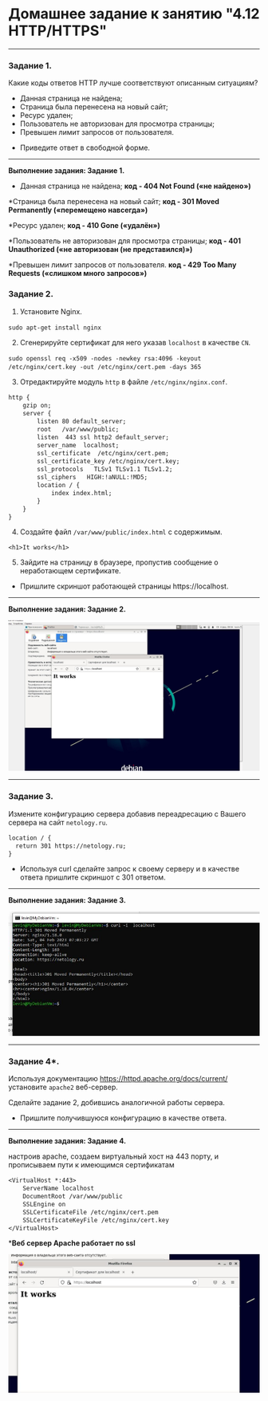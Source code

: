  # Домашнее задание к занятию "4.12 HTTP/HTTPS"

------
### Задание 1.

Какие коды ответов HTTP лучше соответствуют описанным ситуациям?

- Данная страница не найдена;
- Страница была перенесена на новый сайт;
- Ресурс удален;
- Пользователь не авторизован для просмотра страницы;
- Превышен лимит запросов от пользователя.

* Приведите ответ в свободной форме.

--- 

**Выполнение задания: Задание 1.**

* Данная страница не найдена;
**код - 404 Not Found («не найдено»)**

*Страница была перенесена на новый сайт;
**код - 301 Moved Permanently («перемещено навсегда»)**

*Ресурс удален;
**код - 410 Gone («удалён»)**

*Пользователь не авторизован для просмотра страницы;
**код - 401 Unauthorized («не авторизован (не представился)»)**

*Превышен лимит запросов от пользователя.
**код - 429 Too Many Requests («слишком много запросов»)**


### Задание 2.

1. Установите Nginx.

`sudo apt-get install nginx`

2. Сгенерируйте сертификат для него указав `localhost` в качестве `CN`.

`sudo openssl req -x509 -nodes -newkey rsa:4096 -keyout /etc/nginx/cert.key -out /etc/nginx/cert.pem -days 365`

3. Отредактируйте модуль `http` в файле `/etc/nginx/nginx.conf`.

```
http {
    gzip on;
    server {
        listen 80 default_server;
        root   /var/www/public;
        listen  443 ssl http2 default_server;
        server_name  localhost;
        ssl_certificate  /etc/nginx/cert.pem;
        ssl_certificate_key /etc/nginx/cert.key;
        ssl_protocols   TLSv1 TLSv1.1 TLSv1.2;
        ssl_ciphers   HIGH:!aNULL:!MD5;
        location / {
            index index.html;
        }
    }
}
```

4. Создайте файл `/var/www/public/index.html` c содержимым.

```
<h1>It works</h1>
```

5. Зайдите на страницу в браузере, пропустив сообщение о неработающем сертификате.

* Пришлите скриншот работающей страницы https://localhost.
--- 

**Выполнение задания: Задание 2.**


![img5.jpg](https://github.com/elekpow/netology/blob/main/net-net_protocol/images/img5.jpg)



------

### Задание 3.

Измените конфигурацию сервера добавив переадресацию c Вашего сервера на сайт `netology.ru`.
```
location / {
  return 301 https://netology.ru;
}
```

* Используя curl сделайте запрос к своему серверу и в качестве ответа пришлите скриншот с 301 ответом.
--- 

**Выполнение задания: Задание 3.**

![img6.jpg](https://github.com/elekpow/netology/blob/main/net-net_protocol/images/img6.jpg)


---

### Задание 4*.

Используя документацию https://httpd.apache.org/docs/current/ установите `apache2` веб-сервер.

Сделайте задание 2, добившись аналогичной работы сервера.

* Пришлите получившуюся конфигурацию в качестве ответа.
--- 

**Выполнение задания: Задание 4.**


настроив apache, 
создаем виртуальный хост на 443 порту, и прописываем пути к имеющимся сертификатам

```
<VirtualHost *:443>
    ServerName localhost
    DocumentRoot /var/www/public
    SSLEngine on
    SSLCertificateFile /etc/nginx/cert.pem
    SSLCertificateKeyFile /etc/nginx/cert.key   
</VirtualHost>

```

***Веб сервер Apache работает по ssl**


![img7.jpg](https://github.com/elekpow/netology/blob/main/net-net_protocol/images/img7.jpg)

